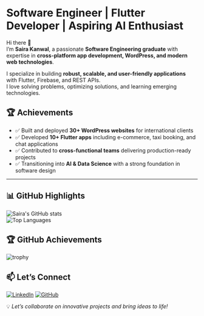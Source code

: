 # Software Engineer | Flutter Developer | Aspiring AI Enthusiast  

Hi there 👋  
I’m **Saira Kanwal**, a passionate **Software Engineering graduate** with expertise in **cross-platform app development, WordPress, and modern web technologies**.  

I specialize in building **robust, scalable, and user-friendly applications** with Flutter, Firebase, and REST APIs.  
I love solving problems, optimizing solutions, and learning emerging technologies.  

## 🏆 Achievements
- ✅ Built and deployed **30+ WordPress websites** for international clients  
- ✅ Developed **10+ Flutter apps** including e-commerce, taxi booking, and chat applications  
- ✅ Contributed to **cross-functional teams** delivering production-ready projects  
- ✅ Transitioning into **AI & Data Science** with a strong foundation in software design  

---

## 📊 GitHub Highlights  

![Saira's GitHub stats](https://github-readme-stats.vercel.app/api?username=Saira-kanwal&show_icons=true&theme=tokyonight)  
![Top Languages](https://github-readme-stats.vercel.app/api/top-langs/?username=Saira-kanwal&layout=compact&theme=tokyonight)  

## 🏆 GitHub Achievements  

![trophy](https://github-profile-trophy.vercel.app/?username=Saira-kanwal&theme=onedark&row=1&column=6&margin-w=15&margin-h=15)


## 📫 Let’s Connect  

[![LinkedIn](https://img.shields.io/badge/LinkedIn-blue?style=for-the-badge&logo=linkedin&logoColor=white)](https://www.linkedin.com/in/saira-kanwal) 
[![GitHub](https://img.shields.io/badge/GitHub-000?style=for-the-badge&logo=github&logoColor=white)](https://github.com/Saira-kanwal)


💡 *Let’s collaborate on innovative projects and bring ideas to life!*  
